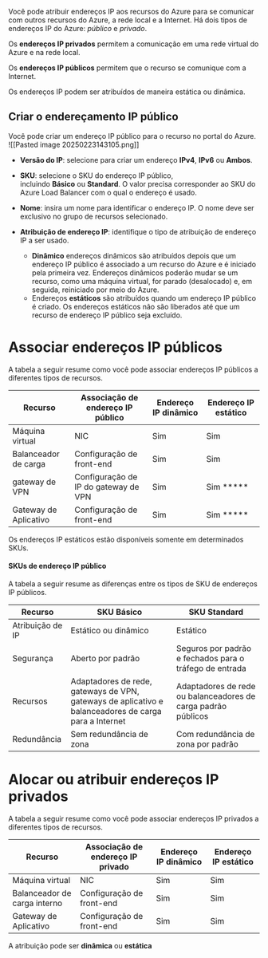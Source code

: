 
Você pode atribuir endereços IP aos recursos do Azure para se comunicar com outros recursos do Azure, a rede local e a Internet. Há dois tipos de endereços IP do Azure: _público_ e _privado_.

Os **endereços IP privados** permitem a comunicação em uma rede virtual do Azure e na rede local.

Os **endereços IP públicos** permitem que o recurso se comunique com a Internet.

Os endereços IP podem ser atribuídos de maneira estática ou dinâmica.


## Criar o endereçamento IP público

Você pode criar um endereço IP público para o recurso no portal do Azure.
![[Pasted image 20250223143105.png]]

- **Versão do IP**: selecione para criar um endereço **IPv4**, **IPv6** ou **Ambos**.
    
- **SKU**: selecione o SKU do endereço IP público, incluindo **Básico** ou **Standard**. O valor precisa corresponder ao SKU do Azure Load Balancer com o qual o endereço é usado.
    
- **Nome**: insira um nome para identificar o endereço IP. O nome deve ser exclusivo no grupo de recursos selecionado.
    
- **Atribuição de endereço IP**: identifique o tipo de atribuição de endereço IP a ser usado.

	- **Dinâmico** endereços dinâmicos são atribuídos depois que um endereço IP público é associado a um recurso do Azure e é iniciado pela primeira vez. Endereços dinâmicos poderão mudar se um recurso, como uma máquina virtual, for parado (desalocado) e, em seguida, reiniciado por meio do Azure.
	- Endereços **estáticos** são atribuídos quando um endereço IP público é criado. Os endereços estáticos não são liberados até que um recurso de endereço IP público seja excluído.

# Associar endereços IP públicos

A tabela a seguir resume como você pode associar endereços IP públicos a diferentes tipos de recursos.

| Recurso               | Associação de endereço IP público    | Endereço IP dinâmico | Endereço IP estático |
| --------------------- | ------------------------------------ | -------------------- | -------------------- |
| Máquina virtual       | NIC                                  | Sim                  | Sim                  |
| Balanceador de carga  | Configuração de front-end            | Sim                  | Sim                  |
| gateway de VPN        | Configuração de IP do gateway de VPN | Sim                  | Sim *****            |
| Gateway de Aplicativo | Configuração de front-end            | Sim                  | Sim *****            |

Os endereços IP estáticos estão disponíveis somente em determinados SKUs.


#### SKUs de endereço IP público

A tabela a seguir resume as diferenças entre os tipos de SKU de endereços IP públicos.

|Recurso|SKU Básico|SKU Standard|
|---|---|---|
|Atribuição de IP|Estático ou dinâmico|Estático|
|Segurança|Aberto por padrão|Seguros por padrão e fechados para o tráfego de entrada|
|Recursos|Adaptadores de rede, gateways de VPN, gateways de aplicativo e balanceadores de carga para a Internet|Adaptadores de rede ou balanceadores de carga padrão públicos|
|Redundância|Sem redundância de zona|Com redundância de zona por padrão|

# Alocar ou atribuir endereços IP privados

A tabela a seguir resume como você pode associar endereços IP privados a diferentes tipos de recursos.

| Recurso                      | Associação de endereço IP privado | Endereço IP dinâmico | Endereço IP estático |
| ---------------------------- | --------------------------------- | -------------------- | -------------------- |
| Máquina virtual              | NIC                               | Sim                  | Sim                  |
| Balanceador de carga interno | Configuração de front-end         | Sim                  | Sim                  |
| Gateway de Aplicativo        | Configuração de front-end         | Sim                  | Sim                  |

A atribuição pode ser **dinâmica** ou **estática**

